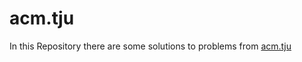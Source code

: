 # acm.tju

In this Repository there are some solutions to problems from
[acm.tju]


[acm.tju]:http://acm.tju.edu.cn/toj/
